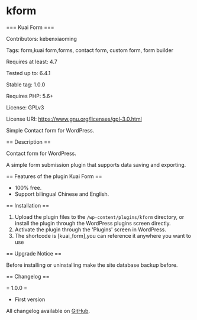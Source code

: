 # kform

=== Kuai Form ===

Contributors: kebenxiaoming

Tags:  form,kuai form,forms, contact form, custom form, form builder

Requires at least: 4.7

Tested up to: 6.4.1

Stable tag: 1.0.0

Requires PHP: 5.6+

License: GPLv3

License URI: https://www.gnu.org/licenses/gpl-3.0.html

Simple Contact form for WordPress.

== Description ==

Contact form for WordPress.

A simple form submission plugin that supports data saving and exporting.

== Features of the plugin Kuai Form ==

* 100% free.
* Support bilingual Chinese and English.

== Installation ==

1. Upload the plugin files to the `/wp-content/plugins/kform` directory, or install the plugin through the WordPress plugins screen directly.
2. Activate the plugin through the 'Plugins' screen in WordPress.
3. The shortcode is [kuai_form],you can reference it anywhere you want to use

== Upgrade Notice ==

Before installing or uninstalling make the site database backup before.

== Changelog ==

= 1.0.0 =
- First version

All changelog available on [GitHub](https://github.com/kebenxiaoming/kform/releases).
